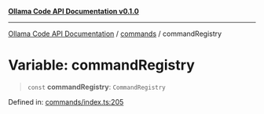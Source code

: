 [**Ollama Code API Documentation v0.1.0**](../../README.md)

***

[Ollama Code API Documentation](../../modules.md) / [commands](../README.md) / commandRegistry

# Variable: commandRegistry

> `const` **commandRegistry**: `CommandRegistry`

Defined in: [commands/index.ts:205](https://github.com/erichchampion/ollama-code/blob/b99cb69c24326793ea2d4f713f56de8fdfcd084d/ollama-code/src/commands/index.ts#L205)
